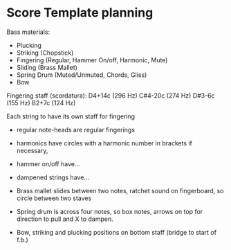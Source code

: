 # Score Template planning

Bass materials:
- Plucking
- Striking (Chopstick)
- Fingering (Regular, Hammer On/off, Harmonic, Mute)
- Sliding (Brass Mallet)
- Spring Drum (Muted/Unmuted, Chords, Gliss)
- Bow

Fingering staff (scordatura):
D4+14c (296 Hz)
C#4-20c (274 Hz)
D#3-6c (155 Hz)
B2+7c (124 Hz)

Each string to have its own staff for fingering
- regular note-heads are regular fingerings
- harmonics have circles with a harmonic number in brackets if necessary,
- hammer on/off have...
- dampened strings have...

- Brass mallet slides between two notes, ratchet sound on fingerboard, so circle
  between two staves
- Spring drum is across four notes, so box notes, arrows on top for direction to
  pull and X to dampen.

- Bow, striking and plucking positions on bottom staff (bridge to start of f.b.)
